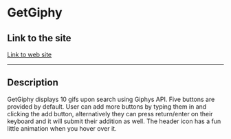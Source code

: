# GetGiphy

## Link to the site
[Link to web site](https://seyleigh.github.io/GetGiphy/)
- - -
## Description
GetGiphy displays 10 gifs upon search using Giphys API. Five buttons are provided by default. User can add more buttons by typing them in and clicking the add button, alternatively they can press return/enter on their keyboard and it will submit their addition as well. 
The header icon has a fun little animation when you hover over it.
